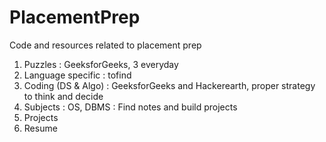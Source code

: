 # PlacementPrep
Code and resources related to placement prep

1. Puzzles : GeeksforGeeks, 3 everyday
2. Language specific : tofind
3. Coding (DS & Algo) : GeeksforGeeks and Hackerearth, proper strategy to think and decide
4. Subjects : OS, DBMS : Find notes and build projects 
5. Projects
6. Resume
